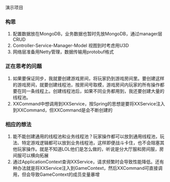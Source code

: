 演示项目

### 构思
1. 配置数据放在MongoDB，业务数据也暂时先放MongoDB，通过manager层CRUD
2. Controller-Service-Manager-Model 视图到时考虑用U3D
3. 网络层准备用Netty管理，数据传输用protobuf格式

### 正在思考的问题
1. 如果要保证同步，我就要创建游戏房间，将玩家扔到游戏房间里。要创建这样的游戏房间，就要创建线程池，按房间号取模，游戏房间内玩家的所有操作都要在同一条线程上。创建线程池后，如果不同业务都用到，我还要创建大量的线程池。
2. XXCommand中想调用到XXService，按Spring的思想是要将XXService注入到XXCommand，但XXCommand是会不断创建的

### 相应的想法
1. 能不能创建通用的线程池和业务线程池？玩家操作都可以放到通用线程池，玩法、特定游戏逻辑都可以放到业务线程池，这样即便战斗卡住，也不会阻塞其他玩家操作。就是不知道LOL他们是怎么做的，听说是分大厅服和房间服，房间服可以横向拓展
2. 通过ApplicationContext查询XXService，请求频繁时会导致性能降低。还有种办法就是将XXService注入到GameContext，然后XXCommand可直接调用，但会导致GameContext的成员变量暴增